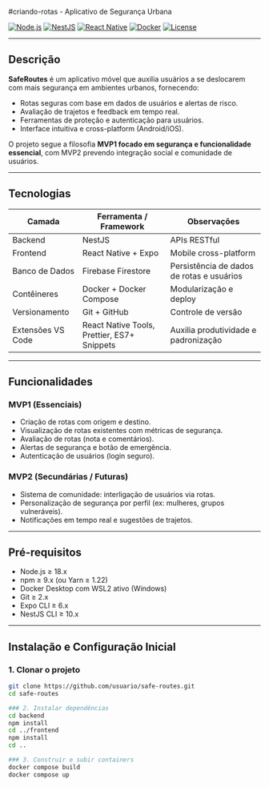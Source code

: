 #criando-rotas - Aplicativo de Segurança Urbana

[![Node.js](https://img.shields.io/badge/Node.js-18.x-green)](https://nodejs.org/)
[![NestJS](https://img.shields.io/badge/NestJS-10.x-red)](https://nestjs.com/)
[![React Native](https://img.shields.io/badge/React_Native-0.72-blue)](https://reactnative.dev/)
[![Docker](https://img.shields.io/badge/Docker-20.10-blue)](https://www.docker.com/)
[![License](https://img.shields.io/badge/License-MIT-green)](LICENSE)

---

## Descrição

**SafeRoutes** é um aplicativo móvel que auxilia usuários a se deslocarem com mais segurança em ambientes urbanos, fornecendo:

- Rotas seguras com base em dados de usuários e alertas de risco.
- Avaliação de trajetos e feedback em tempo real.
- Ferramentas de proteção e autenticação para usuários.
- Interface intuitiva e cross-platform (Android/iOS).

O projeto segue a filosofia **MVP1 focado em segurança e funcionalidade essencial**, com MVP2 prevendo integração social e comunidade de usuários.

---

## Tecnologias

| Camada | Ferramenta / Framework | Observações |
|--------|----------------------|-------------|
| Backend | NestJS | APIs RESTful |
| Frontend | React Native + Expo | Mobile cross-platform |
| Banco de Dados | Firebase Firestore | Persistência de dados de rotas e usuários |
| Contêineres | Docker + Docker Compose | Modularização e deploy |
| Versionamento | Git + GitHub | Controle de versão |
| Extensões VS Code | React Native Tools, Prettier, ES7+ Snippets | Auxilia produtividade e padronização |

---

## Funcionalidades

### MVP1 (Essenciais)

- Criação de rotas com origem e destino.
- Visualização de rotas existentes com métricas de segurança.
- Avaliação de rotas (nota e comentários).
- Alertas de segurança e botão de emergência.
- Autenticação de usuários (login seguro).

### MVP2 (Secundárias / Futuras)

- Sistema de comunidade: interligação de usuários via rotas.  
- Personalização de segurança por perfil (ex: mulheres, grupos vulneráveis).  
- Notificações em tempo real e sugestões de trajetos.  

---

## Pré-requisitos

- Node.js ≥ 18.x  
- npm ≥ 9.x (ou Yarn ≥ 1.22)  
- Docker Desktop com WSL2 ativo (Windows)  
- Git ≥ 2.x  
- Expo CLI ≥ 6.x  
- NestJS CLI ≥ 10.x  

---

## Instalação e Configuração Inicial

### 1. Clonar o projeto

```bash
git clone https://github.com/usuario/safe-routes.git
cd safe-routes

### 2. Instalar dependências
cd backend
npm install
cd ../frontend
npm install
cd ..

### 3. Construir e subir containers
docker compose build
docker compose up



